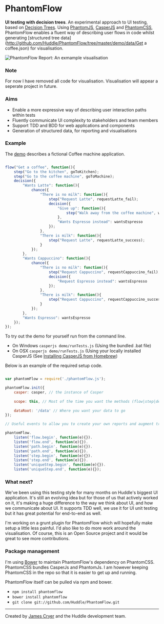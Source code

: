 PhantomFlow
===========

**UI testing with decision trees**. An experimental approach to UI testing, based on [Decision Trees](http://en.wikipedia.org/wiki/Decision_tree). Using [PhantomJS](http://github.com/ariya/phantomjs/), [CasperJS](http://github.com/n1k0/casperjs) and [PhantomCSS](http://github.com/Huddle/PhantomCSS), PhantomFlow enables a fluent way of describing user flows in code whilst generating [structured tree data](http://github.com/Huddle/PhantomFlow/tree/master/demo/data/Get a coffee.json) for visualisation.

![PhantomFlow Report: An exmample visualisation](http://huddle.github.com/PhantomFlow/visualisation-example-image.png)

### Note 

For now I have removed all code for visualisation.  Visualisation will appear a seperate project in future.

### Aims

* Enable a more expressive way of describing user interaction paths within tests
* Fluently communicate UI complexity to stakeholders and team members
* Support TDD and BDD for web applications and components
* Generation of structured data, for reporting and visualisations

### Example

The [demo](http://github.com/Huddle/PhantomFlow/tree/master/demo) describes a fictional Coffee machine application.

```javascript

flow("Get a coffee", function(){
	step("Go to the kitchen", goToKitchen);
	step("Go to the coffee machine", goToMachine);
	decision({
		"Wants Latte": function(){
			chance({
				"There is no milk": function(){
					step("Request Latte", requestLatte_fail);
					decision({
						"Give up": function(){
							step("Walk away from the coffee machine", walkAway);
						},
						"Wants Espresso instead": wantsEspresso
					});
				},
				"There is milk": function(){
					step("Request Latte", requestLatte_success);
				}
			});
		},
		"Wants Cappuccino": function(){
			chance({
				"There is no milk": function(){
					step("Request Cappuccino", requestCappuccino_fail);
					decision({
						"Request Espresso instead": wantsEspresso
					});
				},
				"There is milk": function(){
					step("Request Cappuccino", requestCappuccino_success);
				}
			});
		},
		"Wants Espresso": wantsEspresso
	});
});

```

To try out the demo for yourself run from the command line.
* On Windows `casperjs demo/runTests.js` (Using the bundled .bat file)
* On OSX `casperjs demo/runTests.js` (Using your locally installed CasperJS (See [Installing CasperJS from Homebrew](http://docs.casperjs.org/en/latest/installation.html#installing-from-homebrew-osx))

Below is an example of the required setup code.

```javascript

var phantomFlow = require('./phantomFlow.js');

phantomFlow.init({
	casper: casper, // the instance of Casper
	
	scope: this, // Most of the time you want the methods (flow|step|decision|chance) available on the global scope, but you can tack them on to any object
	
	dataRoot: '/data' // Where you want your data to go
});

// Useful events to allow you to create your own reports and augment tree data for visualisation

phantomFlow.
	listen('flow.begin', function(e){}).
	listen('flow.end', function(e){}).
	listen('path.begin', function(e){}).
	listen('path.end', function(e){}).
	listen('step.begin', function(e){}).
	listen('step.end', function(e){}).
	listen('uniqueStep.begin', function(e){}).
	listen('uniqueStep.end', function(e){});

```

### What next?

We've been using this testing style for many months on Huddle's biggest UI application. It's still an evolving idea but for those of us that actively worked on it, it's making a huge difference to the way we think about UI, and how we communicate about UI. It supports TDD well, we use it for UI unit testing but it has great potential for end-to-end as well.

I'm working on a grunt plugin for PhantomFlow which will hopefully make setup a little less painful.  I'd also like to do more work around the visualisation.  Of course, this is an Open Source project and it would be great to see more contributions.

### Package management

I'm using [Bower](http://bower.io/) to maintain PhantomFlow's dependency on PhantomCSS. PhantomCSS bundles CasperJs and PhantomJs. I am however keeping PhantomCSS in the repo so that it is easier to get up and running.

PhantomFlow itself can be pulled via npm and bower.

* `npm install phantomflow`
* `bower install phantomflow`
* `git clone git://github.com/Huddle/PhantomFlow.git`

--------------------------------------

Created by [James Cryer](http://github.com/jamescryer) and the Huddle development team.